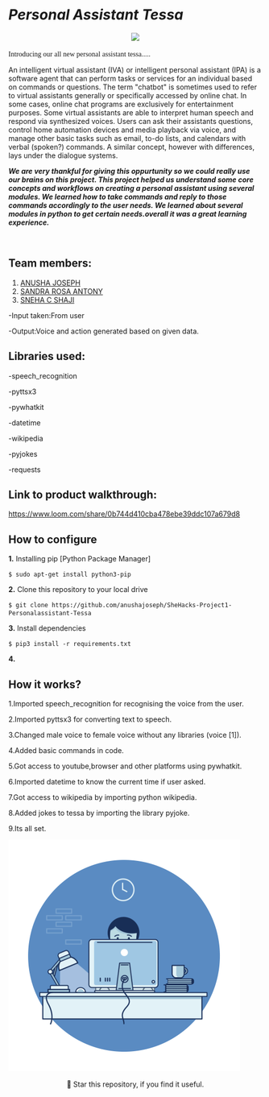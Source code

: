 # ***Personal Assistant Tessa***
<p align="center">
 <img width="600px" src="https://user-images.githubusercontent.com/84260242/134184077-fa68311c-65da-4391-b9e1-c642e8439771.png" />
</p>
<span style="font-family: 'Lucida Console';">Introducing our all new personal assistant tessa.....</span>
<p>An intelligent virtual assistant (IVA) or intelligent personal assistant (IPA) is a software agent that can perform tasks or services for an individual based on commands or questions. The term "chatbot" is sometimes used to refer to virtual assistants generally or specifically accessed by online chat. In some cases, online chat programs are exclusively for entertainment purposes. Some virtual assistants are able to interpret human speech and respond via synthesized voices. Users can ask their assistants questions, control home automation devices and media playback via voice, and manage other basic tasks such as email, to-do lists, and calendars with verbal (spoken?) commands. A similar concept, however with differences, lays under the dialogue systems.</p>

 ***We are very thankful for giving this oppurtunity so we could really use our brains on this project. This project helped us understand some core concepts and workflows on creating a personal assistant using several modules. We learned how to take commands and reply to those commands accordingly to the user needs. We learned about several modules in python to get certain needs.overall it was a great learning experience.***
 
<div align="center">
</div>

<br />

## Team members:
1. [ANUSHA JOSEPH](https://github.com/anushajoseph)
2. [SANDRA ROSA ANTONY](https://github.com/Sandra-Rosa)
3. [SNEHA C SHAJI](https://github.com/sneha2180)

-Input taken:From user

-Output:Voice and action generated based on given data.

 ## Libraries used:
 
-speech_recognition

-pyttsx3

-pywhatkit

-datetime

-wikipedia

-pyjokes

-requests
 
 ## Link to product walkthrough:
 
 https://www.loom.com/share/0b744d410cba478ebe39ddc107a679d8
 
 ## How to configure
**1.** Installing pip [Python Package Manager]

```shell
$ sudo apt-get install python3-pip
```

**2.** Clone this repository to your local drive

```shell
$ git clone https://github.com/anushajoseph/SheHacks-Project1-Personalassistant-Tessa
```

**3.** Install dependencies

```shell
$ pip3 install -r requirements.txt
```

**4.** 

 ## How it works?
 
 1.Imported speech_recognition for recognising the voice from the user.
 
 2.Imported pyttsx3 for converting text to speech.
 
 3.Changed male voice to female voice without any libraries (voice [1]).
 
 4.Added basic commands in code.
 
 5.Got access to youtube,browser and other platforms using pywhatkit.
 
 6.Imported datetime to know the current time if user asked.
 
 7.Got access to wikipedia by importing python wikipedia.
 
 8.Added jokes to tessa by importing the library pyjoke.
 
 9.Its all set.


 ![gif](ef0936558e58d6bebf73fee2ae895fe3.gif)
 
 
 <p align="center"> 🌟 Star this repository, if you find it useful.</p>
